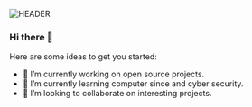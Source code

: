 ![HEADER](https://github.com/kiozet/kiozet/blob/main/assets/ssstwitter.com_1684525891030.gif)
### Hi there 👋

Here are some ideas to get you started:

- 🔭 I’m currently working on open source projects.
- 🌱 I’m currently learning computer since and cyber security.
- 👯 I’m looking to collaborate on interesting projects.

